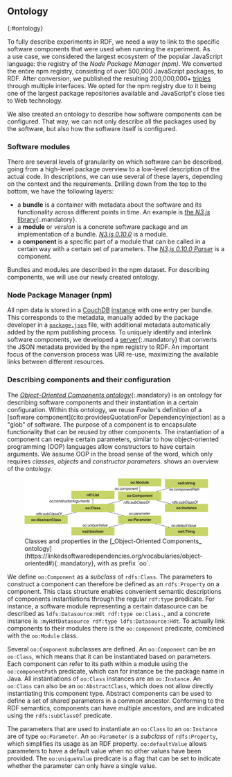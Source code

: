 ## Ontology
{:#ontology}

To fully describe experiments in RDF,
we need a way to link to the specific software components
that were used when running the experiment.
As a use case,
we considered the largest ecosystem of the popular JavaScript language:
the registry of the _Node Package Manager (npm)_.
We converted the entire npm registry,
consisting of over 500,000 JavaScript packages,
to RDF.
After conversion, we published the resulting 200,000,000+
[triples](https://linkedsoftwaredependencies.org/) through multiple interfaces.
We opted for the npm registry due to it being one of the largest package repositories available
and JavaScript's close ties to Web technology.

We also created an ontology to describe
how software components can be configured.
That way, we can not only describe all the packages used by the software,
but also how the software itself is configured.

### Software modules

There are several levels of granularity on which software can be described,
going from a high-level package overview to a low-level description of the actual code.
In descriptions, we can use several of these layers,
depending on the context and the requirements.
Drilling down from the top to the bottom, we have the following layers:
 
 - a **bundle** is a container
 with metadata about the software and its functionality
 across different points in time.
 An example is [the *N3.js* library](https://linkedsoftwaredependencies.org/bundles/npm/n3){:.mandatory}.
 - a **module** or *version* is a concrete software package
 and an implementation of a bundle.
 [*N3.js 0.10.0*](https://linkedsoftwaredependencies.org/bundles/npm/n3/0.10.0) is a module.
 - a **component** is a specific part of a module 
 that can be called in a certain way with a certain set of parameters.
 The [*N3.js 0.10.0 Parser*](https://github.com/RubenVerborgh/N3.js/blob/v0.10.0/lib/N3Parser.js) is a component.
 
Bundles and modules are described in the npm dataset.
For describing components, we will use our newly created ontology.

### Node Package Manager (npm)
All npm data is stored in a [CouchDB](http://couchdb.apache.org/)
[instance](https://registry.npmjs.org/) with one entry per bundle.
This corresponds to the metadata, manually added by the package developer in a [`package.json`](https://docs.npmjs.com/files/package.json) file,
with additional metadata automatically added by the npm publishing process.
To uniquely identify and interlink software components,
we developed a [server](https://github.com/LinkedSoftwareDependencies/npm-extraction-server){:.mandatory}
that converts the JSON metadata provided by the npm registry to RDF.
An important focus of the conversion process was URI re-use,
maximizing the available links between different resources.

### Describing components and their configuration

The [_Object-Oriented Components ontology_](https://linkedsoftwaredependencies.org/vocabularies/object-oriented){:.mandatory}
is an ontology for describing software components and their instantiation in a certain configuration.
Within this ontology,
we reuse Fowler's definition of a [software component](cito:providesQuotationFor DependencyInjection) as a "glob" of software.
The purpose of a component is to encapsulate functionality that can be reused by other components.
The instantiation of a component can require certain parameters,
similar to how object-oriented programming (OOP) languages allow constructors to have certain arguments.
We assume OOP in the broad sense of the word, which only requires _classes_, _objects_ and _constructor parameters_.
[](#voc-oo-diagram) shows an overview of the ontology.

<figure id="voc-oo-diagram">
<img src="voc-oo-diagram.svg" alt="[Object-Oriented Components ontology diagram]">
<figcaption markdown="block">
Classes and properties in the [_Object-Oriented Components_ ontology](https://linkedsoftwaredependencies.org/vocabularies/object-oriented#){:.mandatory},
with as prefix `oo`.
</figcaption>
</figure>

We define `oo:Component` as a _subclass_ of `rdfs:Class`.
The parameters to construct a component can therefore be defined as an `rdfs:Property` on a component.
This class structure enables convenient semantic descriptions of components instantiations
through the regular `rdf:type` predicate.
For instance,
a software module representing a certain datasource
can be described as
`ldfs:Datasource:Hdt rdf:type oo:Class.`,
and a concrete instance is
`:myHdtDatasource rdf:type ldfs:Datasource:Hdt`.
To actually link components to their modules there is the `oo:component` predicate,
combined with the `oo:Module` class.


Several `oo:Component` subclasses are defined.
An `oo:Component` can be an `oo:Class`, which means that it can be instantiated based on parameters.
Each component can refer to its path within a module using the `oo:componentPath` predicate,
which can for instance be the package name in Java.
All instantiations of `oo:Class` instances are an `oo:Instance`. 
An `oo:Class` can also be an `oo:AbstractClass`, which does not allow directly instantiating this component type.
Abstract components can be used to define a set of shared parameters in a common ancestor.
Conforming to the RDF semantics, components can have multiple ancestors, and are indicated using the `rdfs:subClassOf` predicate.

The parameters that are used to instantiate an `oo:Class` to an `oo:Instance` are of type `oo:Parameter`.
An `oo:Parameter` is a _subclass_ of `rdfs:Property`, which simplifies its usage as an RDF property.
`oo:defaultValue` allows parameters to have a default value when no other values have been provided.
The `oo:uniqueValue` predicate is a flag that can be set to indicate whether the parameter can only have a single value.
